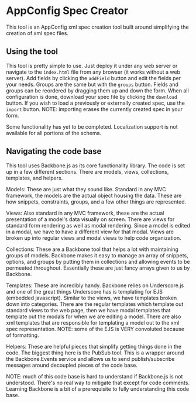 AppConfig Spec Creator
======================
This tool is an AppConfig xml spec creation tool built around simplifying the creation of xml spec files.

Using the tool
--------------
This tool is pretty simple to use. Just deploy it under any web server or navigate to the `index.html` file from any browser
(it works without a web server). Add fields by clicking the `addField` button and edit the fields per your needs. Groups are 
the same but with the `groups` button. Fields and groups can be reordered by dragging them up and down the form. When all configuration is done, download your spec file by clicking the `download` button.
If you wish to load a previously or externally created spec, use the `import` button. NOTE: importing erases the currently created
spec in your form. 

Some functionality has yet to be completed. Localization support is not available for all portions of the schema.

Navigating the code base
------------------------
This tool uses Backbone.js as its core functionality library. The code is set up in a few different sections. 
There are models, views, collections, templates, and helpers. 

Models: These are just what they sound like. Standard in any MVC framework, the models are the actual object 
    housing the data. These are how snippets, constraints, groups, and a few other things are represented.
    
Views: Also standard in any MVC framework, these are the actual presentation of a model's data visually on screen.
    There are views for standard form rendering as well as modal rendering. Since a model is edited in a modal,
    we have to have a different view for that modal. Views are broken up into regular views and modal views to help
    code organization.
    
Collections: These are a Backbone tool that helps a lot with maintaining groups of models. Backbone makes it easy
    to manage an array of snippets, options, and groups by putting them in collections and allowing events to be
    permeated throughout. Essentially these are just fancy arrays given to us by Backbone.
    
Templates: These are incredibly handy. Backbone relies on Underscore.js and one of the great things Underscore
    has is templating for EJS (embedded javascript).  Similar to the views, we have templates broken down into categories.
    There are the regular templates which template out standard views to the web page, then we have modal templates that
    template out the modals for when we are editing a model. There are also xml templates that are responsible for templating
    a model out to the xml spec representation. NOTE: some of the EJS is VERY convoluted because of formatting. 
    
Helpers: These are helpful pieces that simplify getting things done in the code. The biggest thing here is the PubSub
    tool. This is a wrapper around the Backbone.Events service and allows us to send publish/subscribe messages around 
    decoupled pieces of the code base. 
    
    

NOTE: much of this code base is hard to understand if Backbone.js is not understood. There's no real way to mitigate that
    except for code comments. Learning Backbone is a bit of a prerequisite to fully understanding this code base.